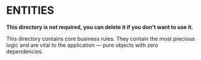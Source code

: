 # ENTITIES

**This directory is not required, you can delete it if you don't want to use it.**

This directory contains core business rules.
They contain the most precious logic and are vital to the application — pure objects with zero dependencies.
